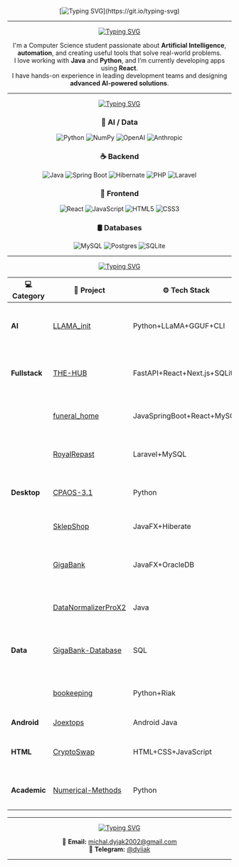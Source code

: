 
<div class="main-container">

<div align="center">

[![Typing SVG](https://readme-typing-svg.demolab.com?font=Orbitron&size=54&duration=1500&pause=1000&color=00FFFF&center=true&vCenter=true&width=1000&lines=Hello+my+dear+friend!;Welcome+my+dear+amigo!)](https://git.io/typing-svg)
</div>

---

<div align="center">

[![Typing SVG](https://readme-typing-svg.demolab.com?font=Orbitron&size=32&duration=2000&pause=99999&color=19FF14&center=true&vCenter=true&width=800&lines=About+me)](https://git.io/typing-svg)

I'm a Computer Science student passionate about **Artificial Intelligence**, **automation**, and creating useful tools that solve real-world problems.  
I love working with **Java** and **Python**, and I’m currently developing apps using **React**.  
I have hands-on experience in leading development teams and designing **advanced AI-powered solutions**.  
</div>

---

<div align="center">

[![Typing SVG](https://readme-typing-svg.demolab.com?font=Orbitron&size=32&duration=3000&pause=99999&color=1AFF14&center=true&vCenter=true&width=800&lines=Tech+stack)](https://git.io/typing-svg)


### 🧠 AI / Data

![Python](https://img.shields.io/badge/Python-3776AB?style=for-the-badge&logo=python&logoColor=white)
![NumPy](https://img.shields.io/badge/Numpy-013243?style=for-the-badge&logo=numpy)
![OpenAI](https://img.shields.io/badge/OpenAI-412991?style=for-the-badge&logo=openai&logoColor=white)
![Anthropic](https://img.shields.io/badge/Anthropic-A12991?style=for-the-badge&logo=anthropic&logoColor=white)

### ☕ Backend
![Java](https://img.shields.io/badge/Java-ED8B00?style=for-the-badge&logo=java&logoColor=white)
![Spring Boot](https://img.shields.io/badge/SpringBoot-6DB33F?style=for-the-badge&logo=springboot&logoColor=white)
![Hibernate](https://img.shields.io/badge/Hibernate-59666C?style=for-the-badge&logo=hibernate&logoColor=white)
![PHP](https://img.shields.io/badge/PHP-777BB4?style=for-the-badge&logo=php&logoColor=white)
![Laravel](https://img.shields.io/badge/Laravel-FF2D20?style=for-the-badge&logo=laravel&logoColor=white)

### 🎨 Frontend
![React](https://img.shields.io/badge/React-20232A?style=for-the-badge&logo=react)
![JavaScript](https://img.shields.io/badge/JavaScript-F7DF1E?style=for-the-badge&logo=javascript&logoColor=black)
![HTML5](https://img.shields.io/badge/HTML5-E34F26?style=for-the-badge&logo=html5&logoColor=white)
![CSS3](https://img.shields.io/badge/CSS3-1572B6?style=for-the-badge&logo=css3)

### 🛢 Databases
![MySQL](https://img.shields.io/badge/MySQL-F0758F?style=for-the-badge&logo=mysql&logoColor=white)
![Postgres](https://img.shields.io/badge/Postgres-A63B57?style=for-the-badge&logo=postgres)
![SQLite](https://img.shields.io/badge/SQLite-03B57?style=for-the-badge&logo=sqlite)

</div>

---

<div align="center">

[![Typing SVG](https://readme-typing-svg.demolab.com?font=Orbitron&size=32&duration=2000&pause=99999&color=3AFF14&center=true&vCenter=true&width=800&lines=Portfolio)](https://git.io/typing-svg)

| 💻 Category         | 🧠 Project                                                                 | ⚙️ Tech Stack                                 | 📄 Description                                                           |
|---------------------|---------------------------------------------------------------------------|------------------------------------------------|---------------------------------------------------------------------------|
| **AI**         | [LLAMA_init](https://github.com/dyjak/LLAMA_init)                         | Python+LLaMA+GGUF+CLI                       | Local setup to run LLaMA-based language models locally via gguf          |
| **Fullstack**       | [THE-HUB](https://github.com/dyjak/THE-HUB)                               | FastAPI+React+Next.js+SQLite        | Modular hub for AI tools and local APIs with simple frontend integration |
|                     | [funeral_home](https://github.com/dyjak/funeral_home)                     | JavaSpringBoot+React+MySQL                               | Management app for funeral services with DB support                      |
|                     | [RoyalRepast](https://github.com/dyjak/RoyalRepast)                       | Laravel+MySQL                     | Fullstack food ordering system with modern PHP stack                     |
| **Desktop**    | [CPAOS-3.1](https://github.com/dyjak/CPAOS-3.1)                           | Python                          | Control panel and automation scripts for proxy management                |
|                     | [SklepShop](https://github.com/dyjak/SklepShop)                           | JavaFX+Hiberate                         | Shop system backend with DB integration                                  |
|                     | [GigaBank](https://github.com/dyjak/GigaBank)                             | JavaFX+OracleDB                                   | Bank application with login, account system, and transactions            |
|                     | [DataNormalizerProX2](https://github.com/dyjak/DataNormalizerProX2)       | Java                                  | Command-line tool for dataset normalization and cleaning                 |
| **Data**  | [GigaBank-Database](https://github.com/dyjak/GigaBank-Database)           | SQL                                    | Database backend and schema for GigaBank system                          |
|                     | [bookeeping](https://github.com/dyjak/bookeeping)                         | Python+Riak                                 | Bookkeeping app for income/expense tracking                              |
| **Android**| [Joextops](https://github.com/dyjak/Joextops)                             | Android Java                                    | Simple android app                   |
| **HTML**  | [CryptoSwap](https://github.com/dyjak/CryptoSwap)                         | HTML+CSS+JavaScript                          | Frontend for interactive crypto currency conversion                      |
| **Academic**        | [Numerical-Methods](https://github.com/dyjak/Numerical-Methods)           | Python                                           | Numerical methods and algorithm implementations                          |

---

<div align="center">

[![Typing SVG](https://readme-typing-svg.demolab.com?font=Orbitron&size=32&duration=3000&pause=99999&color=7AFF14&center=true&vCenter=true&width=800&lines=Connection)](https://git.io/typing-svg)

<div align="center">

📧 **Email:** michal.dyjak2002@gmail.com  
💬 **Telegram:** [@dyiiak](https://t.me/dyiiak)

</div>

---
</div>

